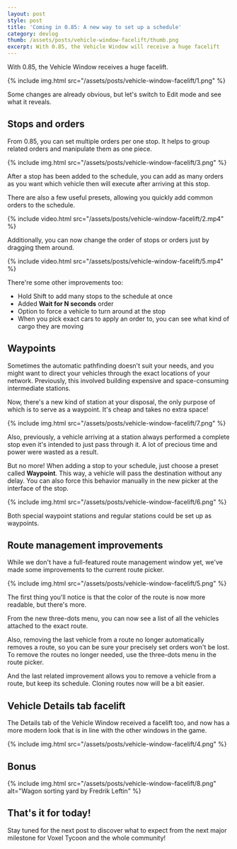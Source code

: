 ```yaml
---
layout: post
style: post
title: 'Coming in 0.85: A new way to set up a schedule'
category: devlog
thumb: /assets/posts/vehicle-window-facelift/thumb.png
excerpt: With 0.85, the Vehicle Window will receive a huge facelift
---
```


With 0.85, the Vehicle Window receives a huge facelift.

{% include img.html src="/assets/posts/vehicle-window-facelift/1.png" %}

Some changes are already obvious, but let's switch to Edit mode and see what it reveals.

## Stops and orders

From 0.85, you can set multiple orders per one stop. It helps to group related orders and manipulate them as one piece.

{% include img.html src="/assets/posts/vehicle-window-facelift/3.png" %}

After a stop has been added to the schedule, you can add as many orders as you want which vehicle then will execute after arriving at this stop.

There are also a few useful presets, allowing you quickly add common orders to the schedule.

{% include video.html src="/assets/posts/vehicle-window-facelift/2.mp4" %}

Additionally, you can now change the order of stops or orders just by dragging them around.

{% include video.html src="/assets/posts/vehicle-window-facelift/5.mp4" %}

There're some other improvements too:

- Hold Shift to add many stops to the schedule at once
- Added **Wait for N seconds** order
- Option to force a vehicle to turn around at the stop
- When you pick exact cars to apply an order to, you can see what kind of cargo they are moving

## Waypoints

Sometimes the automatic pathfinding doesn't suit your needs, and you might want to direct your vehicles through the exact locations of your network. Previously, this involved building expensive and space-consuming intermediate stations.

Now, there's a new kind of station at your disposal, the only purpose of which is to serve as a waypoint. It's cheap and takes no extra space!

{% include img.html src="/assets/posts/vehicle-window-facelift/7.png" %}

Also, previously, a vehicle arriving at a station always performed a complete stop even it's intended to just pass through it. A lot of precious time and power were wasted as a result.

But no more! When adding a stop to your schedule, just choose a preset called **Waypoint**. This way, a vehicle will pass the destination without any delay. You can also force this behavior manually in the new picker at the interface of the stop.

{% include img.html src="/assets/posts/vehicle-window-facelift/6.png" %}

Both special waypoint stations and regular stations could be set up as waypoints.

## Route management improvements

While we don't have a full-featured route management window yet, we've made some improvements to the current route picker.

{% include img.html src="/assets/posts/vehicle-window-facelift/5.png" %}

The first thing you'll notice is that the color of the route is now more readable, but there's more.

From the new three-dots menu, you can now see a list of all the vehicles attached to the exact route.

Also, removing the last vehicle from a route no longer automatically removes a route, so you can be sure your precisely set orders won't be lost. To remove the routes no longer needed, use the three-dots menu in the route picker.

And the last related improvement allows you to remove a vehicle from a route, but keep its schedule. Cloning routes now will be a bit easier.

## Vehicle Details tab facelift

The Details tab of the Vehicle Window received a facelift too, and now has a more modern look that is in line with the other windows in the game.

{% include img.html src="/assets/posts/vehicle-window-facelift/4.png" %}

## Bonus

{% include img.html src="/assets/posts/vehicle-window-facelift/8.png" alt="Wagon sorting yard by Fredrik Leftin" %}

## That's it for today!

Stay tuned for the next post to discover what to expect from the next major milestone for Voxel Tycoon and the whole community!